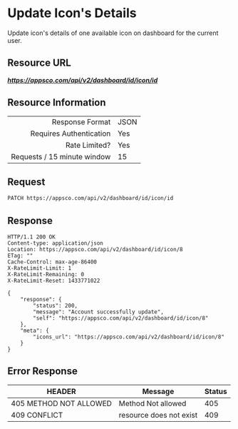 # Update Icon's Details

Update icon's details of one available icon on dashboard for the current user.

## Resource URL

___https://appsco.com/api/v2/dashboard/id/icon/id___

## Resource Information

|                               |               |
|------------------------------:|---------------|
|Response Format                |JSON           |
|Requires Authentication        |Yes            |
|Rate Limited?                  |Yes            |
|Requests / 15 minute window    |15             |


## Request

```.bash
PATCH https://appsco.com/api/v2/dashboard/id/icon/id
```

## Response

```.http
HTTP/1.1 200 OK
Content-type: application/json
Location: https://appsco.com/api/v2/dashboard/id/icon/8
ETag: ""
Cache-Control: max-age-86400
X-RateLimit-Limit: 1
X-RateLimit-Remaining: 0
X-RateLimit-Reset: 1433771022

{
    "response": {
        "status": 200,
        "message": "Account successfully update",
        "self": "https://appsco.com/api/v2/dashboard/id/icon/8"
    },
    "meta": {
        "icons_url": "https://appsco.com/api/v2/dashboard/id/icon/8"
    }
}

```
## Error Response

|HEADER                         |Message                        |Status         |
|-------------------------------|-------------------------------|---------------|
|405 METHOD NOT ALLOWED         |Method Not allowed             |405            |
|409 CONFLICT                   |resource does not exist        |409            |